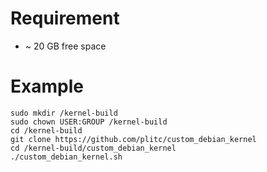 Requirement
===========
* ~ 20 GB free space

Example
=======
```
sudo mkdir /kernel-build
sudo chown USER:GROUP /kernel-build
cd /kernel-build
git clone https://github.com/plitc/custom_debian_kernel
cd /kernel-build/custom_debian_kernel
./custom_debian_kernel.sh
```

